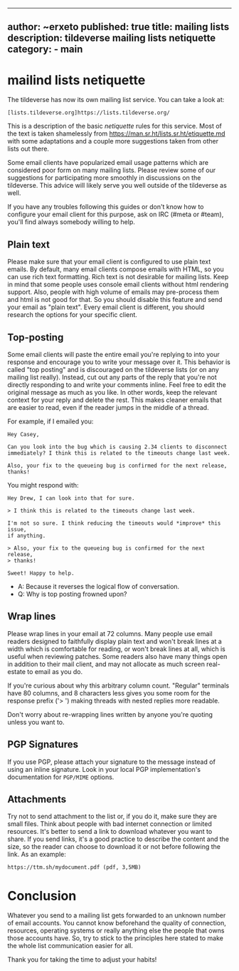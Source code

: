 ---
author: ~erxeto
published: true
title: mailing lists
description: tildeverse mailing lists netiquette
category:
    - main
----

# mailind lists netiquette

The tildeverse has now its own mailing list service. You can take a look at:

    [lists.tildeverse.org]https://lists.tildeverse.org/

This is a description of the basic *netiquette* rules for this service. Most of
the text is taken shamelessly from https://man.sr.ht/lists.sr.ht/etiquette.md
with some adaptations and a couple more suggestions taken from other lists out
there.

Some email clients have popularized email usage patterns which are considered
poor form on many mailing lists. Please review some of our suggestions for
participating more smoothly in discussions on the tildeverse.  This advice will
likely serve you well outside of the tildeverse as well.

If you have any troubles following this guides or don't know how to configure
your email client for this purpose, ask on IRC (#meta or #team), you'll find
always somebody willing to help.

## Plain text

Please make sure that your email client is configured to use plain text emails.
By default, many email clients compose emails with HTML, so you can use rich
text formatting. Rich text is not desirable for mailing lists. Keep in mind that
some people uses console email clients without html rendering support. Also,
people with high volume of emails may pre-process them and html is not good for
that. So you should disable this feature and send your email as "plain text".
Every email client is different, you should research the options for your
specific client.

## Top-posting

Some email clients will paste the entire email you're replying to into your
response and encourage you to write your message over it. This behavior is
called "top posting" and is discouraged on the tildeverse lists (or on any
mailing list really). Instead, cut out any parts of the reply that you're not
directly responding to and write your comments inline.  Feel free to edit the
original message as much as you like. In other words, keep the relevant context
for your reply and delete the rest. This makes cleaner emails that are easier to
read, even if the reader jumps in the middle of a thread.

For example, if I emailed you:

    Hey Casey,

    Can you look into the bug which is causing 2.34 clients to disconnect
    immediately? I think this is related to the timeouts change last week.

    Also, your fix to the queueing bug is confirmed for the next release,
    thanks!

You might respond with:

    Hey Drew, I can look into that for sure.

    > I think this is related to the timeouts change last week.

    I'm not so sure. I think reducing the timeouts would *improve* this issue,
    if anything.

    > Also, your fix to the queueing bug is confirmed for the next release,
    > thanks!

    Sweet! Happy to help.

- A: Because it reverses the logical flow of conversation.
- Q: Why is top posting frowned upon?

## Wrap lines

Please wrap lines in your email at 72 columns. Many people use email readers
designed to faithfully display plain text and won't break lines at a width which
is comfortable for reading, or won't break lines at all, which is useful when
reviewing patches.  Some readers also have many things open in addition to their
mail client, and may not allocate as much screen real-estate to email as you do.

If you're curious about why this arbitrary column count. "Regular" terminals
have 80 columns, and 8 characters less gives you some room for the response
prefix ('> ') making threads with nested replies more readable.

Don't worry about re-wrapping lines written by anyone you're quoting unless you
want to.

## PGP Signatures

If you use PGP, please attach your signature to the message instead of using an
inline signature. Look in your local PGP implementation's documentation for
`PGP/MIME` options.

## Attachments

Try not to send attachment to the list or, if you do it, make sure they are
small files. Think about people with bad internet connection or limited
resources.  It's better to send a link to download whatever you want to share.
If you send links, it's a good practice to describe the content and the size,
so the reader can choose to download it or not before following the link. As an
example:

    https://ttm.sh/mydocument.pdf (pdf, 3,5MB)

# Conclusion

Whatever you send to a mailing list gets forwarded to an unknown number of email
accounts. You cannot know beforehand the quality of connection, resources,
operating systems or really anything else the people that owns those accounts
have. So, try to stick to the principles here stated to make the whole list
communication easier for all.

Thank you for taking the time to adjust your habits!
